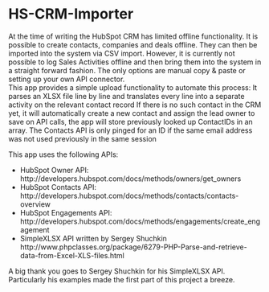 # HS-CRM-Importer

At the time of writing the HubSpot CRM has limited offline functionality. It is possible to create contacts, companies and deals offline. They can then be imported into the system via CSV import. However, it is currently not possible to log Sales Activities offline and then bring them into the system in a straight forward fashion. The only options are manual copy & paste or setting up your own API connector.
<br>This app provides a simple upload functionality to automate this process:
It parses an XLSX file line by line and translates every line into a separate activity on the relevant contact record
If there is no such contact in the CRM yet, it will automatically create a new contact and assign the lead owner
to save on API calls, the app will store previously looked up ContactIDs in an array. The Contacts API is only pinged for an ID if the same email address was not used previously in the same session

This app uses the following APIs:<br><ul>
<li>HubSpot Owner API: http://developers.hubspot.com/docs/methods/owners/get_owners</li>
<li>HubSpot Contacts API: http://developers.hubspot.com/docs/methods/contacts/contacts-overview</li>
<li>HubSpot Engagements API: http://developers.hubspot.com/docs/methods/engagements/create_engagement</li>
<li>SimpleXLSX API written by Sergey Shuchkin
http://www.phpclasses.org/package/6279-PHP-Parse-and-retrieve-data-from-Excel-XLS-files.html</li></ul>

A big thank you goes to Sergey Shuchkin for his SimpleXLSX API. Particularly his examples made the first part of this project a breeze.
